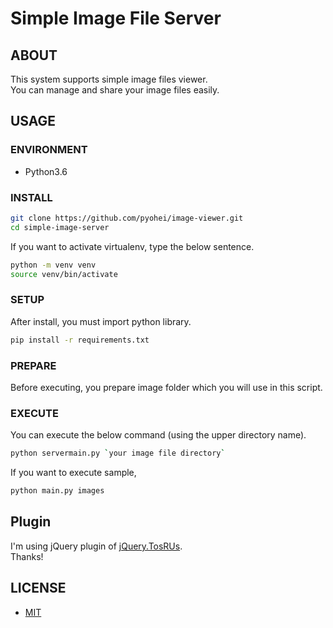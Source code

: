 # Simple Image File Server

## ABOUT 

This system supports simple image files viewer.  
You can manage and share your image files easily.  

## USAGE

### ENVIRONMENT

* Python3.6

### INSTALL

```bash
git clone https://github.com/pyohei/image-viewer.git
cd simple-image-server
```

If you want to activate virtualenv, type the below sentence.  

```bash
python -m venv venv
source venv/bin/activate
```

### SETUP

After install, you must import python library.  

```bash
pip install -r requirements.txt
```

### PREPARE

Before executing, you prepare image folder which you will use in this script.  

### EXECUTE

You can execute the below command (using the upper directory name).

```bash
python servermain.py `your image file directory`
```

If you want to execute sample, 

```bash
python main.py images
```

## Plugin

I'm using jQuery plugin of [jQuery.TosRUs](http://tosrus.frebsite.nl/).  
Thanks!  

## LICENSE

* [MIT](https://github.com/pyohei/image-viewer/master/LICENSE)

